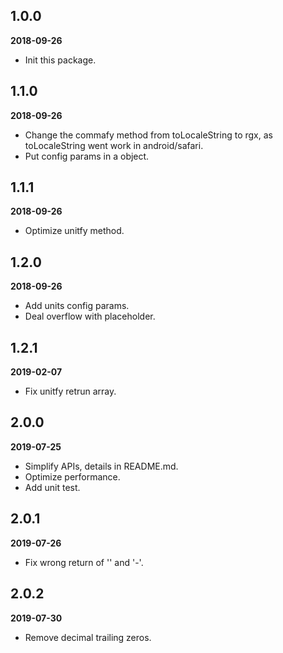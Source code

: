 ## 1.0.0

**2018-09-26**

* Init this package.

## 1.1.0

**2018-09-26**

- Change the commafy method from toLocaleString to rgx, as toLocaleString went work in android/safari.
- Put config params in a object.

## 1.1.1

**2018-09-26**

- Optimize unitfy method.

## 1.2.0

**2018-09-26**

- Add units config params.
- Deal overflow with placeholder.

## 1.2.1

**2019-02-07**

- Fix unitfy retrun array.

## 2.0.0

**2019-07-25**

- Simplify APIs, details in README.md.
- Optimize performance.
- Add unit test.

## 2.0.1

**2019-07-26**

- Fix wrong return of '' and '-'.

## 2.0.2

**2019-07-30**

- Remove decimal trailing zeros.
